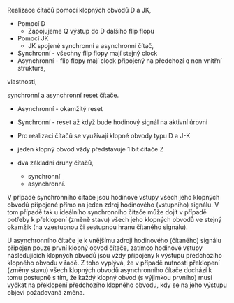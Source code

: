 Realizace čítačů pomocí klopných obvodů D a JK, 
- Pomocí D
	- Zapojujeme Q výstup do D dalšího flip flopu
- Pomocí JK
	- JK spojené
synchronní a asynchronní čítač, 
- Synchronní - všechny flip flopy mají stejný clock
- Asynchronní - flip flopy mají clock připojený na předchozí q non
vnitřní struktura, 

vlastnosti, 

synchronní a asynchronní reset čítače.
- Asynchronní - okamžitý reset
- Synchronní - reset až když bude hodinový signál na aktivní úrovni


- Pro realizaci čítačů se využívají klopné obvody typu D a J-K
- jeden klopný obvod vždy představuje 1 bit čítače Z
- dva základní druhy čítačů, 
	- synchronní 
	- asynchronní. 

V případě synchronního čítače jsou hodinové vstupy všech jeho klopných obvodů připojené přímo na jeden zdroj hodinového (vstupního) signálu. V tom případě tak u ideálního synchronního čítače může dojít v případě potřeby k překlopení (změně stavu) všech jeho klopných obvodů ve stejný okamžik (na vzestupnou či sestupnou hranu čítaného signálu).

U asynchronního čítače je k vnějšímu zdroji hodinového (čítaného) signálu připojen pouze první klopný obvod čítače, zatímco hodinové vstupy následujících klopných obvodů jsou vždy připojeny k výstupu předchozího klopného obvodu v řadě. Z toho vyplývá, že v případě nutnosti překlopení (změny stavu) všech klopných obvodů asynchronního čítače dochází k tomu postupně s tím, že každý klopný obvod (s výjimkou prvního) musí vyčkat na překlopení předchozího klopného obvodu, kdy se na jeho výstupu objeví požadovaná změna.